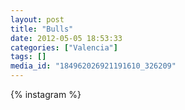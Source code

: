 ```yaml
---
layout: post
title: "Bulls"
date: 2012-05-05 18:53:33
categories: ["Valencia"]
tags: []
media_id: "184962026921191610_326209"
---
```


{% instagram %}
